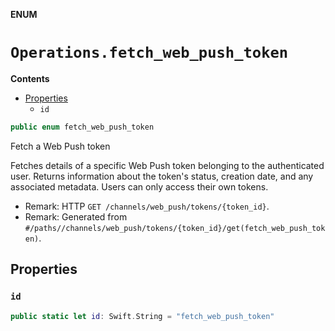 **ENUM**

# `Operations.fetch_web_push_token`

**Contents**

- [Properties](#properties)
  - `id`

```swift
public enum fetch_web_push_token
```

Fetch a Web Push token

Fetches details of a specific Web Push token belonging to the authenticated user. Returns information about the token's status, creation date, and any associated metadata. Users can only access their own tokens.

- Remark: HTTP `GET /channels/web_push/tokens/{token_id}`.
- Remark: Generated from `#/paths//channels/web_push/tokens/{token_id}/get(fetch_web_push_token)`.

## Properties
### `id`

```swift
public static let id: Swift.String = "fetch_web_push_token"
```
